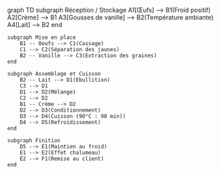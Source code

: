graph TD
    subgraph Réception / Stockage
        A1[Œufs] --> B1(Froid positif)
        A2[Crème] --> B1
        A3[Gousses de vanille] --> B2(Température ambiante)
        A4[Lait] --> B2
    end

    subgraph Mise en place
        B1 -- Oeufs --> C1(Cassage)
        C1 --> C2(Séparation des jaunes)
        B2 -- Vanille --> C3(Extraction des graines)
    end

    subgraph Assemblage et Cuisson
        B2 -- Lait --> D1(Ebullition)
        C3 --> D1
        D1 --> D2(Mélange)
        C2 --> D2
        B1 -- Crème --> D2
        D2 --> D3(Conditionnement)
        D3 --> D4(Cuisson (90°C : 90 min))
        D4 --> D5(Refroidissement)
    end

    subgraph Finition
        D5 --> E1(Maintien au froid)
        E1 --> E2(Effet chalumeau)
        E2 --> F1(Remise au client)
    end